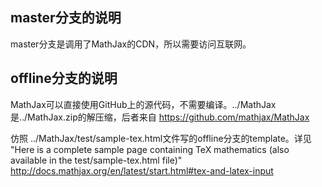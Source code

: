 ## master分支的说明

master分支是调用了MathJax的CDN，所以需要访问互联网。

## offline分支的说明
MathJax可以直接使用GitHub上的源代码，不需要编译。../MathJax是../MathJax.zip的解压缩，后者来自 https://github.com/mathjax/MathJax

仿照 ../MathJax/test/sample-tex.html文件写的offline分支的template。详见 "Here is a complete sample page containing TeX mathematics (also available in the test/sample-tex.html file)" http://docs.mathjax.org/en/latest/start.html#tex-and-latex-input
